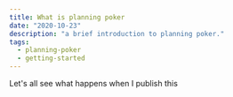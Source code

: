 ```yaml
---
title: What is planning poker
date: "2020-10-23"
description: "a brief introduction to planning poker."
tags:
  - planning-poker
  - getting-started
---
```


Let's all see what happens when I publish this